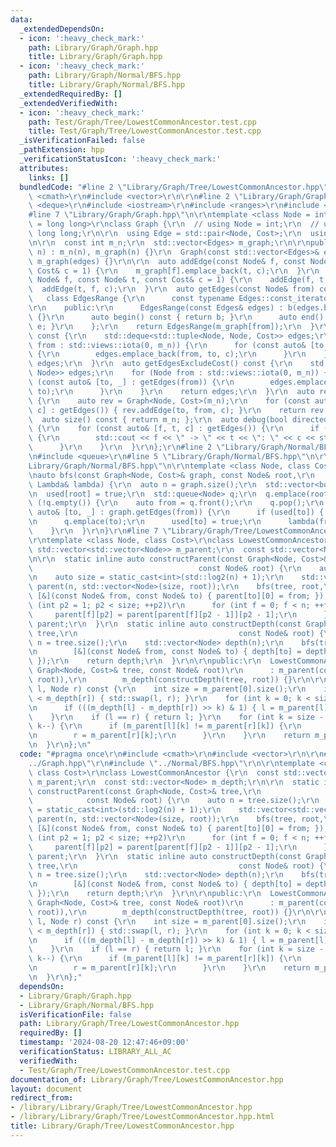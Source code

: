```yaml
---
data:
  _extendedDependsOn:
  - icon: ':heavy_check_mark:'
    path: Library/Graph/Graph.hpp
    title: Library/Graph/Graph.hpp
  - icon: ':heavy_check_mark:'
    path: Library/Graph/Normal/BFS.hpp
    title: Library/Graph/Normal/BFS.hpp
  _extendedRequiredBy: []
  _extendedVerifiedWith:
  - icon: ':heavy_check_mark:'
    path: Test/Graph/Tree/LowestCommonAncestor.test.cpp
    title: Test/Graph/Tree/LowestCommonAncestor.test.cpp
  _isVerificationFailed: false
  _pathExtension: hpp
  _verificationStatusIcon: ':heavy_check_mark:'
  attributes:
    links: []
  bundledCode: "#line 2 \"Library/Graph/Tree/LowestCommonAncestor.hpp\"\n#include\
    \ <cmath>\r\n#include <vector>\r\n\r\n#line 2 \"Library/Graph/Graph.hpp\"\n#include\
    \ <deque>\r\n#include <iostream>\r\n#include <ranges>\r\n#include <tuple>\r\n\
    #line 7 \"Library/Graph/Graph.hpp\"\n\r\ntemplate <class Node = int, class Cost\
    \ = long long>\r\nclass Graph {\r\n  // using Node = int;\r\n  // using Cost =\
    \ long long;\r\n\r\n  using Edge = std::pair<Node, Cost>;\r\n  using Edges = std::vector<Edge>;\r\
    \n\r\n  const int m_n;\r\n  std::vector<Edges> m_graph;\r\n\r\npublic:\r\n  Graph(int\
    \ n) : m_n(n), m_graph(n) {}\r\n  Graph(const std::vector<Edges>& edges) : m_n(edges.size()),\
    \ m_graph(edges) {}\r\n\r\n  auto addEdge(const Node& f, const Node& t, const\
    \ Cost& c = 1) {\r\n    m_graph[f].emplace_back(t, c);\r\n  }\r\n  auto addEdgeUndirected(const\
    \ Node& f, const Node& t, const Cost& c = 1) {\r\n    addEdge(f, t, c);\r\n  \
    \  addEdge(t, f, c);\r\n  }\r\n  auto getEdges(const Node& from) const {\r\n \
    \   class EdgesRange {\r\n      const typename Edges::const_iterator b, e;\r\n\
    \r\n    public:\r\n      EdgesRange(const Edges& edges) : b(edges.begin()), e(edges.end())\
    \ {}\r\n      auto begin() const { return b; }\r\n      auto end() const { return\
    \ e; }\r\n    };\r\n    return EdgesRange(m_graph[from]);\r\n  }\r\n  auto getEdges()\
    \ const {\r\n    std::deque<std::tuple<Node, Node, Cost>> edges;\r\n    for (Node\
    \ from : std::views::iota(0, m_n)) {\r\n      for (const auto& [to, c] : getEdges(from))\
    \ {\r\n        edges.emplace_back(from, to, c);\r\n      }\r\n    }\r\n    return\
    \ edges;\r\n  }\r\n  auto getEdgesExcludeCost() const {\r\n    std::deque<std::pair<Node,\
    \ Node>> edges;\r\n    for (Node from : std::views::iota(0, m_n)) {\r\n      for\
    \ (const auto& [to, _] : getEdges(from)) {\r\n        edges.emplace_back(from,\
    \ to);\r\n      }\r\n    }\r\n    return edges;\r\n  }\r\n  auto reverse() const\
    \ {\r\n    auto rev = Graph<Node, Cost>(m_n);\r\n    for (const auto& [from, to,\
    \ c] : getEdges()) { rev.addEdge(to, from, c); }\r\n    return rev;\r\n  }\r\n\
    \  auto size() const { return m_n; };\r\n  auto debug(bool directed = false) const\
    \ {\r\n    for (const auto& [f, t, c] : getEdges()) {\r\n      if (f < t || directed)\
    \ {\r\n        std::cout << f << \" -> \" << t << \": \" << c << std::endl;\r\n\
    \      }\r\n    }\r\n  }\r\n};\r\n#line 2 \"Library/Graph/Normal/BFS.hpp\"\n\r\
    \n#include <queue>\r\n#line 5 \"Library/Graph/Normal/BFS.hpp\"\n\r\n#line 7 \"\
    Library/Graph/Normal/BFS.hpp\"\n\r\ntemplate <class Node, class Cost, class Lambda>\r\
    \nauto bfs(const Graph<Node, Cost>& graph, const Node& root,\r\n         const\
    \ Lambda& lambda) {\r\n  auto n = graph.size();\r\n  std::vector<bool> used(n);\r\
    \n  used[root] = true;\r\n  std::queue<Node> q;\r\n  q.emplace(root);\r\n  while\
    \ (!q.empty()) {\r\n    auto from = q.front();\r\n    q.pop();\r\n    for (const\
    \ auto& [to, _] : graph.getEdges(from)) {\r\n      if (used[to]) { continue; }\r\
    \n      q.emplace(to);\r\n      used[to] = true;\r\n      lambda(from, to);\r\n\
    \    }\r\n  }\r\n}\r\n#line 7 \"Library/Graph/Tree/LowestCommonAncestor.hpp\"\n\
    \r\ntemplate <class Node, class Cost>\r\nclass LowestCommonAncestor {\r\n  const\
    \ std::vector<std::vector<Node>> m_parent;\r\n  const std::vector<Node> m_depth;\r\
    \n\r\n  static inline auto constructParent(const Graph<Node, Cost>& tree,\r\n\
    \                                     const Node& root) {\r\n    auto n = tree.size();\r\
    \n    auto size = static_cast<int>(std::log2(n) + 1);\r\n    std::vector<std::vector<Node>>\
    \ parent(n, std::vector<Node>(size, root));\r\n    bfs(tree, root,\r\n       \
    \ [&](const Node& from, const Node& to) { parent[to][0] = from; });\r\n    for\
    \ (int p2 = 1; p2 < size; ++p2)\r\n      for (int f = 0; f < n; ++f) {\r\n   \
    \     parent[f][p2] = parent[parent[f][p2 - 1]][p2 - 1];\r\n      }\r\n    return\
    \ parent;\r\n  }\r\n  static inline auto constructDepth(const Graph<Node, Cost>&\
    \ tree,\r\n                                    const Node& root) {\r\n    auto\
    \ n = tree.size();\r\n    std::vector<Node> depth(n);\r\n    bfs(tree, root,\r\
    \n        [&](const Node& from, const Node& to) { depth[to] = depth[from] + 1;\
    \ });\r\n    return depth;\r\n  }\r\n\r\npublic:\r\n  LowestCommonAncestor(const\
    \ Graph<Node, Cost>& tree, const Node& root)\r\n      : m_parent(constructParent(tree,\
    \ root)),\r\n        m_depth(constructDepth(tree, root)) {}\r\n\r\n  auto lca(Node\
    \ l, Node r) const {\r\n    int size = m_parent[0].size();\r\n    if (m_depth[l]\
    \ < m_depth[r]) { std::swap(l, r); }\r\n    for (int k = 0; k < size; ++k) {\r\
    \n      if (((m_depth[l] - m_depth[r]) >> k) & 1) { l = m_parent[l][k]; }\r\n\
    \    }\r\n    if (l == r) { return l; }\r\n    for (int k = size - 1; k >= 0;\
    \ k--) {\r\n      if (m_parent[l][k] != m_parent[r][k]) {\r\n        l = m_parent[l][k];\r\
    \n        r = m_parent[r][k];\r\n      }\r\n    }\r\n    return m_parent[l][0];\r\
    \n  }\r\n};\n"
  code: "#pragma once\r\n#include <cmath>\r\n#include <vector>\r\n\r\n#include \"\
    ../Graph.hpp\"\r\n#include \"../Normal/BFS.hpp\"\r\n\r\ntemplate <class Node,\
    \ class Cost>\r\nclass LowestCommonAncestor {\r\n  const std::vector<std::vector<Node>>\
    \ m_parent;\r\n  const std::vector<Node> m_depth;\r\n\r\n  static inline auto\
    \ constructParent(const Graph<Node, Cost>& tree,\r\n                         \
    \            const Node& root) {\r\n    auto n = tree.size();\r\n    auto size\
    \ = static_cast<int>(std::log2(n) + 1);\r\n    std::vector<std::vector<Node>>\
    \ parent(n, std::vector<Node>(size, root));\r\n    bfs(tree, root,\r\n       \
    \ [&](const Node& from, const Node& to) { parent[to][0] = from; });\r\n    for\
    \ (int p2 = 1; p2 < size; ++p2)\r\n      for (int f = 0; f < n; ++f) {\r\n   \
    \     parent[f][p2] = parent[parent[f][p2 - 1]][p2 - 1];\r\n      }\r\n    return\
    \ parent;\r\n  }\r\n  static inline auto constructDepth(const Graph<Node, Cost>&\
    \ tree,\r\n                                    const Node& root) {\r\n    auto\
    \ n = tree.size();\r\n    std::vector<Node> depth(n);\r\n    bfs(tree, root,\r\
    \n        [&](const Node& from, const Node& to) { depth[to] = depth[from] + 1;\
    \ });\r\n    return depth;\r\n  }\r\n\r\npublic:\r\n  LowestCommonAncestor(const\
    \ Graph<Node, Cost>& tree, const Node& root)\r\n      : m_parent(constructParent(tree,\
    \ root)),\r\n        m_depth(constructDepth(tree, root)) {}\r\n\r\n  auto lca(Node\
    \ l, Node r) const {\r\n    int size = m_parent[0].size();\r\n    if (m_depth[l]\
    \ < m_depth[r]) { std::swap(l, r); }\r\n    for (int k = 0; k < size; ++k) {\r\
    \n      if (((m_depth[l] - m_depth[r]) >> k) & 1) { l = m_parent[l][k]; }\r\n\
    \    }\r\n    if (l == r) { return l; }\r\n    for (int k = size - 1; k >= 0;\
    \ k--) {\r\n      if (m_parent[l][k] != m_parent[r][k]) {\r\n        l = m_parent[l][k];\r\
    \n        r = m_parent[r][k];\r\n      }\r\n    }\r\n    return m_parent[l][0];\r\
    \n  }\r\n};"
  dependsOn:
  - Library/Graph/Graph.hpp
  - Library/Graph/Normal/BFS.hpp
  isVerificationFile: false
  path: Library/Graph/Tree/LowestCommonAncestor.hpp
  requiredBy: []
  timestamp: '2024-08-20 12:47:46+09:00'
  verificationStatus: LIBRARY_ALL_AC
  verifiedWith:
  - Test/Graph/Tree/LowestCommonAncestor.test.cpp
documentation_of: Library/Graph/Tree/LowestCommonAncestor.hpp
layout: document
redirect_from:
- /library/Library/Graph/Tree/LowestCommonAncestor.hpp
- /library/Library/Graph/Tree/LowestCommonAncestor.hpp.html
title: Library/Graph/Tree/LowestCommonAncestor.hpp
---
```

